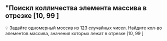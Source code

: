 ## "Поискл колличества элемента массива в отрезке [10, 99 ]

💡 Задайте одномерный моссив из 123 случайных чисел. Найдите кол-во элементов массива, значения которых лежат в отрезке [10, 99 ]